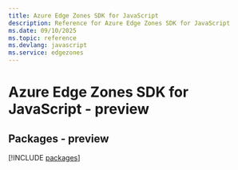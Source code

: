 ```yaml
---
title: Azure Edge Zones SDK for JavaScript
description: Reference for Azure Edge Zones SDK for JavaScript
ms.date: 09/10/2025
ms.topic: reference
ms.devlang: javascript
ms.service: edgezones
---
```

# Azure Edge Zones SDK for JavaScript - preview
## Packages - preview
[!INCLUDE [packages](edge-zones-index.md)]